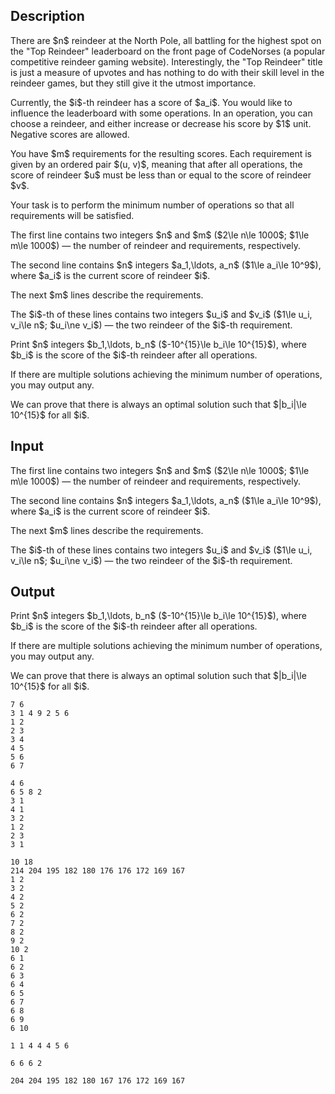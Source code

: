 ## Description

<div><p>There are $n$ reindeer at the North Pole, all battling for the highest spot on the "Top Reindeer" leaderboard on the front page of CodeNorses (a popular competitive reindeer gaming website). Interestingly, the "Top Reindeer" title is just a measure of upvotes and has nothing to do with their skill level in the reindeer games, but they still give it the utmost importance.</p><p>Currently, the $i$-th reindeer has a score of $a_i$. You would like to influence the leaderboard with some operations. In an operation, you can choose a reindeer, and either increase or decrease his score by $1$ unit. Negative scores are allowed.</p><p>You have $m$ requirements for the resulting scores. Each requirement is given by an ordered pair $(u, v)$, meaning that after all operations, the score of reindeer $u$ must be less than or equal to the score of reindeer $v$.</p><p>Your task is to perform the minimum number of operations so that all requirements will be satisfied.</p></div><div class="input-specification"><p>The first line contains two integers $n$ and $m$ ($2\le n\le 1000$; $1\le m\le 1000$)&nbsp;— the number of reindeer and requirements, respectively.</p><p>The second line contains $n$ integers $a_1,\ldots, a_n$ ($1\le a_i\le 10^9$), where $a_i$ is the current score of reindeer $i$.</p><p>The next $m$ lines describe the requirements.</p><p>The $i$-th of these lines contains two integers $u_i$ and $v_i$ ($1\le u_i, v_i\le n$; $u_i\ne v_i$)&nbsp;— the two reindeer of the $i$-th requirement.</p></div><div class="output-specification"><p>Print $n$ integers $b_1,\ldots, b_n$ ($-10^{15}\le b_i\le 10^{15}$), where $b_i$ is the score of the $i$-th reindeer after all operations.</p><p>If there are multiple solutions achieving the minimum number of operations, you may output any.</p><p>We can prove that there is always an optimal solution such that $|b_i|\le 10^{15}$ for all $i$.</p></div>

## Input

<p>The first line contains two integers $n$ and $m$ ($2\le n\le 1000$; $1\le m\le 1000$)&nbsp;— the number of reindeer and requirements, respectively.</p><p>The second line contains $n$ integers $a_1,\ldots, a_n$ ($1\le a_i\le 10^9$), where $a_i$ is the current score of reindeer $i$.</p><p>The next $m$ lines describe the requirements.</p><p>The $i$-th of these lines contains two integers $u_i$ and $v_i$ ($1\le u_i, v_i\le n$; $u_i\ne v_i$)&nbsp;— the two reindeer of the $i$-th requirement.</p>

## Output

<p>Print $n$ integers $b_1,\ldots, b_n$ ($-10^{15}\le b_i\le 10^{15}$), where $b_i$ is the score of the $i$-th reindeer after all operations.</p><p>If there are multiple solutions achieving the minimum number of operations, you may output any.</p><p>We can prove that there is always an optimal solution such that $|b_i|\le 10^{15}$ for all $i$.</p>





```input1
7 6
3 1 4 9 2 5 6
1 2
2 3
3 4
4 5
5 6
6 7
```




```input2
4 6
6 5 8 2
3 1
4 1
3 2
1 2
2 3
3 1
```




```input3
10 18
214 204 195 182 180 176 176 172 169 167
1 2
3 2
4 2
5 2
6 2
7 2
8 2
9 2
10 2
6 1
6 2
6 3
6 4
6 5
6 7
6 8
6 9
6 10
```




```output1
1 1 4 4 4 5 6
```




```output2
6 6 6 2
```




```output3
204 204 195 182 180 167 176 172 169 167
```


